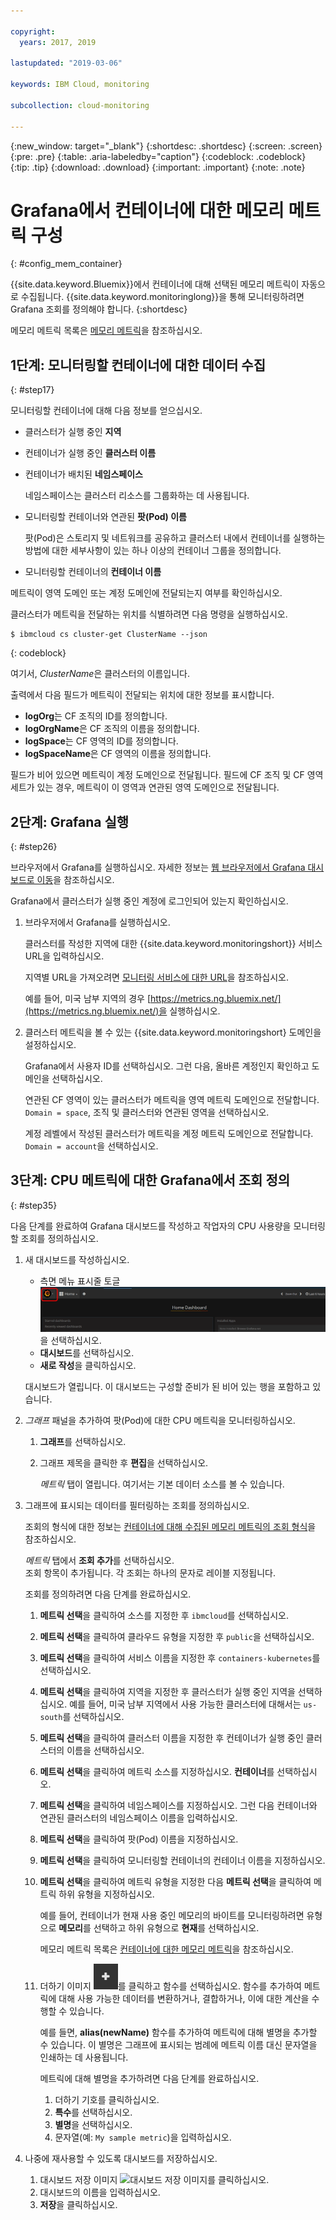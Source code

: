 ```yaml
---

copyright:
  years: 2017, 2019

lastupdated: "2019-03-06"

keywords: IBM Cloud, monitoring

subcollection: cloud-monitoring

---
```


{:new_window: target="_blank"}
{:shortdesc: .shortdesc}
{:screen: .screen}
{:pre: .pre}
{:table: .aria-labeledby="caption"}
{:codeblock: .codeblock}
{:tip: .tip}
{:download: .download}
{:important: .important}
{:note: .note}



# Grafana에서 컨테이너에 대한 메모리 메트릭 구성
{: #config_mem_container}

{{site.data.keyword.Bluemix}}에서 컨테이너에 대해 선택된 메모리 메트릭이 자동으로 수집됩니다. {{site.data.keyword.monitoringlong}}을 통해 모니터링하려면 Grafana 조회를 정의해야 합니다. 
{:shortdesc}

메모리 메트릭 목록은 [메모리 메트릭](/docs/services/cloud-monitoring/containers/monitoring_containers_ov.html#memory_metrics)을 참조하십시오.


## 1단계: 모니터링할 컨테이너에 대한 데이터 수집
{: #step17}

모니터링할 컨테이너에 대해 다음 정보를 얻으십시오.

* 클러스터가 실행 중인 **지역**
* 컨테이너가 실행 중인 **클러스터 이름** 
* 컨테이너가 배치된 **네임스페이스** 

    네임스페이스는 클러스터 리소스를 그룹화하는 데 사용됩니다.
	
* 모니터링할 컨테이너와 연관된 **팟(Pod) 이름** 

    팟(Pod)은 스토리지 및 네트워크를 공유하고 클러스터 내에서 컨테이너를 실행하는 방법에 대한 세부사항이 있는 하나 이상의 컨테이너 그룹을 정의합니다.
	
* 모니터링할 컨테이너의 **컨테이너 이름**

메트릭이 영역 도메인 또는 계정 도메인에 전달되는지 여부를 확인하십시오.

클러스터가 메트릭을 전달하는 위치를 식별하려면 다음 명령을 실행하십시오.

```
$ ibmcloud cs cluster-get ClusterName --json
```
{: codeblock}

여기서, *ClusterName*은 클러스터의 이름입니다.

출력에서 다음 필드가 메트릭이 전달되는 위치에 대한 정보를 표시합니다.

* **logOrg**는 CF 조직의 ID를 정의합니다.
* **logOrgName**은 CF 조직의 이름을 정의합니다.
* **logSpace**는 CF 영역의 ID를 정의합니다.
* **logSpaceName**은 CF 영역의 이름을 정의합니다.

필드가 비어 있으면 메트릭이 계정 도메인으로 전달됩니다.
필드에 CF 조직 및 CF 영역 세트가 있는 경우, 메트릭이 이 영역과 연관된 영역 도메인으로 전달됩니다.

## 2단계: Grafana 실행
{: #step26}

브라우저에서 Grafana를 실행하십시오. 자세한 정보는 [웹 브라우저에서 Grafana 대시보드로 이동](/docs/services/cloud-monitoring/grafana/navigating_grafana.html#launch_grafana_from_browser)을 참조하십시오.

Grafana에서 클러스터가 실행 중인 계정에 로그인되어 있는지 확인하십시오. 

1. 브라우저에서 Grafana를 실행하십시오. 

    클러스터를 작성한 지역에 대한 {{site.data.keyword.monitoringshort}} 서비스 URL을 입력하십시오. 
    
    지역별 URL을 가져오려면 [모니터링 서비스에 대한 URL](/docs/services/cloud-monitoring/monitoring_ov.html#region)을 참조하십시오.

    예를 들어, 미국 남부 지역의 경우 [https://metrics.ng.bluemix.net/](https://metrics.ng.bluemix.net/)을 실행하십시오.

2. 클러스터 메트릭을 볼 수 있는 {{site.data.keyword.monitoringshort} 도메인을 설정하십시오.

    Grafana에서 사용자 ID를 선택하십시오. 그런 다음, 올바른 계정인지 확인하고 도메인을 선택하십시오.

    연관된 CF 영역이 있는 클러스터가 메트릭을 영역 메트릭 도메인으로 전달합니다. `Domain = space`, 조직 및 클러스터와 연관된 영역을 선택하십시오.

    계정 레벨에서 작성된 클러스터가 메트릭을 계정 메트릭 도메인으로 전달합니다. `Domain = account`을 선택하십시오.




## 3단계: CPU 메트릭에 대한 Grafana에서 조회 정의
{: #step35}

다음 단계를 완료하여 Grafana 대시보드를 작성하고 작업자의 CPU 사용량을 모니터링할 조회를 정의하십시오.

1. 새 대시보드를 작성하십시오.

    * 측면 메뉴 표시줄 토글 ![Grafana 측면 메뉴 표시줄](images/grafana_settings.gif "Grafana 측면 메뉴 표시줄")을 선택하십시오.
    * **대시보드**를 선택하십시오.
    * **새로 작성**을 클릭하십시오.

    대시보드가 열립니다. 이 대시보드는 구성할 준비가 된 비어 있는 행을 포함하고 있습니다.

2. *그래프* 패널을 추가하여 팟(Pod)에 대한 CPU 메트릭을 모니터링하십시오.

    1. **그래프**를 선택하십시오.

    2. 그래프 제목을 클릭한 후 **편집**을 선택하십시오.

        *메트릭* 탭이 열립니다. 여기서는 기본 데이터 소스를 볼 수 있습니다.

3. 그래프에 표시되는 데이터를 필터링하는 조회를 정의하십시오. 

    조회의 형식에 대한 정보는 [컨테이너에 대해 수집된 메모리 메트릭의 조회 형식](/docs/services/cloud-monitoring/reference/metrics_format_containers.html#mem_containers)을 참조하십시오.

    *메트릭* 탭에서 **조회 추가**를 선택하십시오. <br>조회 항목이 추가됩니다. 각 조회는 하나의 문자로 레이블 지정됩니다.
	
	조회를 정의하려면 다음 단계를 완료하십시오.

    1. **메트릭 선택**을 클릭하여 소스를 지정한 후 `ibmcloud`를 선택하십시오.
    
    2. **메트릭 선택**을 클릭하여 클라우드 유형을 지정한 후 `public`을 선택하십시오.
    
    3. **메트릭 선택**을 클릭하여 서비스 이름을 지정한 후 `containers-kubernetes`를 선택하십시오.
	
    4. **메트릭 선택**을 클릭하여 지역을 지정한 후 클러스터가 실행 중인 지역을 선택하십시오. 예를 들어, 미국 남부 지역에서 사용 가능한 클러스터에 대해서는 `us-south`를 선택하십시오.
    
    5. **메트릭 선택**을 클릭하여 클러스터 이름을 지정한 후 컨테이너가 실행 중인 클러스터의 이름을 선택하십시오.
		
	6. **메트릭 선택**을 클릭하여 메트릭 소스를 지정하십시오. **컨테이너**를 선택하십시오.
		
	7. **메트릭 선택**을 클릭하여 네임스페이스를 지정하십시오. 그런 다음 컨테이너와 연관된 클러스터의 네임스페이스 이름을 입력하십시오.
		
	8. **메트릭 선택**을 클릭하여 팟(Pod) 이름을 지정하십시오.
	
	9. **메트릭 선택**을 클릭하여 모니터링할 컨테이너의 컨테이너 이름을 지정하십시오.
	
	10. **메트릭 선택**을 클릭하여 메트릭 유형을 지정한 다음 **메트릭 선택**을 클릭하여 메트릭 하위 유형을 지정하십시오.
	
	    예를 들어, 컨테이너가 현재 사용 중인 메모리의 바이트를 모니터링하려면 유형으로 **메모리**를 선택하고 하위 유형으로 **현재**를 선택하십시오.
	
	    메모리 메트릭 목록은 [컨테이너에 대한 메모리 메트릭](/docs/services/cloud-monitoring/containers/monitoring_containers_ov.html#memory_metrics)을 참조하십시오. 
	
	11. 더하기 이미지 ![추가 아이콘](images/grafana_plus_image.gif "더하기 이미지")를 클릭하고 함수를 선택하십시오. 함수를 추가하여 메트릭에 대해 사용 가능한 데이터를 변환하거나, 결합하거나, 이에 대한 계산을 수행할 수 있습니다.

        예를 들면, **alias(newName)** 함수를 추가하여 메트릭에 대해 별명을 추가할 수 있습니다. 이 별명은 그래프에 표시되는 범례에 메트릭 이름 대신 문자열을 인쇄하는 데 사용됩니다.

        메트릭에 대해 별명을 추가하려면 다음 단계를 완료하십시오.

        1. 더하기 기호를 클릭하십시오.
        2. **특수**를 선택하십시오.
        3. **별명**을 선택하십시오.
        4. 문자열(예: `My sample metric`)을 입력하십시오.

4. 나중에 재사용할 수 있도록 대시보드를 저장하십시오.

    1. 대시보드 저장 이미지 ![대시보드 저장 이미지](images/grafana_save_image.gif "대시보드 저장 이미지")를 클릭하십시오.
    2. 대시보드의 이름을 입력하십시오.
    3. **저장**을 클릭하십시오.

	
